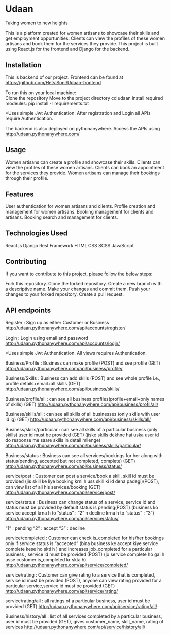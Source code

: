 # Udaan
Taking women to new heights

This is a platform created for women artisans to showcase their skills and get employment opportunities. Clients can view the profiles of these women artisans and book them for the services they provide. This project is built using React.js for the frontend and Django for the backend.

## Installation 
This is backend of our project. Frontend can be found at https://github.com/HetviSoni/Udaan-frontend<br />

To run this on your local machine:  
Clone the repository
Move to the project directory
cd udaan
Install required modeules: pip install -r requirements.txt

*Uses simple Jwt Authentication. After registration and Login all APIs require Authentication.

The backend is also deployed on pythonanywhere. Access the APIs using
http://udaan.pythonanywhere.com/


## Usage
Women artisans can create a profile and showcase their skills.
Clients can view the profiles of these women artisans.
Clients can book an appointment for the services they provide.
Women artisans can manage their bookings through their profile.

## Features
User authentication for women artisans and clients.
Profile creation and management for women artisans.
Booking management for clients and artisans.
Booking search and management for clients.

## Technologies Used
React.js
Django Rest Framework
HTML
CSS
SCSS
JavaScript

## Contributing
If you want to contribute to this project, please follow the below steps:

Fork this repository.
Clone the forked repository.
Create a new branch with a descriptive name.
Make your changes and commit them.
Push your changes to your forked repository.
Create a pull request.


## API endpoints
Register  :  Sign up as either Customer or Business
http://udaan.pythonanywhere.com/api/accounts/register/            
        

Login  :  Login using email and password
http://udaan.pythonanywhere.com/api/accounts/login/

*Uses simple Jwt Authentication. All views requires Authentication.


Business/Profile :  Business can make profile (POST) and see profile (GET)
http://udaan.pythonanywhere.com/api/business/profile/


Business/Skills  : Business can add skills (POST) and see whole profile i.e., profile details+email+all skills (GET)
http://udaan.pythonanywhere.com/api/business/skills/


Business/profile/all  : can see all business profiles(profile+email+only names of skills) (GET)
http://udaan.pythonanywhere.com/api/business/profil/all/


Business/skills/all  : can see all skills of all businesses (only skills with user id ig) (GET)
http://udaan.pythonanywhere.com/api/business/skills/all/


Business/skills/particular  : can see all skills of a particular business (only skills) user id must be provided (GET) (jiske skills dekhne hai uska user id do response me saare skills in detail milenge)
http://udaan.pythonanywhere.com/api/business/skills/particular/


Business/status  : Business can see all services/bookings for her along with status(pending, accepted but not completed, complete) (GET)
http://udaan.pythonanywhere.com/api/business/status/


service/post  : Customer can post a service/book a skill, skill id must be provided (jis skill ke liye booking krni h uss skill ki id dena padegi)(POST), can view list of all his services/booking (GET)
http://udaan.pythonanywhere.com/api/service/post/


service/status  :  Business can change status of a service, service id and status must be provided by default status is pending(POST) (business ko service accept krna h to “status” : “2” n decline krna h to “status” :  “3”)
http://udaan.pythonanywhere.com/api/service/status/

“1” : pending
“2” : accept
“3” : decline


service/completed  : Customer can check is_completed for his/her bookings only if service status is “accepted” (bina business ke accept kiye service complete kese ho skti h ) and increases job_completed for a particular business
, service id must be provided (POST) (jo service complete ho gai h usse customer is_completed kr skta h)
http://udaan.pythonanywhere.com/api/service/completed/


service/rating  : Customer can give rating to a service that is completed, service id must be provided (POST), anyone can view rating provided for a particular service,service id must be provided (GET)
http://udaan.pythonanywhere.com/api/service/rating/


service/rating/all  : all ratings of a particular business, user id must be provided (GET)
http://udaan.pythonanywhere.com/api/service/rating/all/


Business/history/all  : list of all services completed by a particular business, user id must be provided (GET), gives customer_name, skill_name, rating of services
http://udaan.pythonanywhere.com/api/service/history/all/


